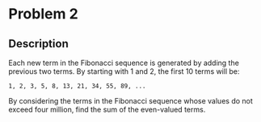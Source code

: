 Problem 2
=========

Description
-----------
Each new term in the Fibonacci sequence is generated by adding the previous two
terms. By starting with 1 and 2, the first 10 terms will be:

	1, 2, 3, 5, 8, 13, 21, 34, 55, 89, ...

By considering the terms in the Fibonacci sequence whose values do not exceed
four million, find the sum of the even-valued terms.

